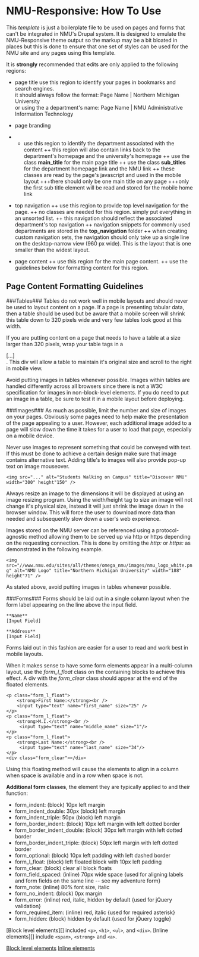 NMU-Responsive: How To Use
==========================

This *template* is  just a boilerplate file to be used on pages and forms that can't be integrated in NMU's Drupal system.  It is designed to emulate the NMU-Responsive theme output so the markup may be a bit bloated in places but this is done to ensure that one set of styles can be used for the NMU site and any pages using this template.

It is **strongly** recommended that edits are only applied to the following regions:
+ page title
	use this region to identify your pages in bookmarks and search engines.  
	it should always follow the format: Page Name | Northern Michigan University  
	or using the a department's name: Page Name | NMU Administrative Information Technology  

+ page branding
+ + use this region to identify the department associated with the content
++ this region will also contain links back to the department's homepage and the university's homepage
++ use the class **main_title** for the main page title
++ use the class **sub_titles** for the department homepage link and the NMU link
++ these classes are read by the page's javascript and used in the mobile layout
+++there should only be one main title on any page
+++only the first sub title element will be read and stored for the mobile home link

+ top navigation
++ use this region to provide top level navigation for the page.
++ no classes are needed for this region.  simply put everything in an unsorted list.
++ this navigation should reflect the associated department's top navigation
++ navigation snippets for commonly used departments are stored in the **top_navigation** folder
++ when creating custom navigation sets, the navigation should only take up a single line on the desktop-narrow view (960 px wide).  This is the layout that is one smaller than the widest layout.

+ page content
++ use this region for the main page content.
++ use the guidelines below for formatting content for this region.


Page Content Formatting Guidelines
----------------------------------

###Tables###
Tables do not work well in mobile layouts and should never be used to layout content on a page.  If a page is presenting tabular data, then a table should be used but be aware that a mobile screen will shrink this table down to 320 pixels wide and very few tables look good at this width.

If you are putting content on a page that needs to have a table at a size larger than 320 pixels, wrap your table tags in a <div class="overflow-table">[...]</div>.  This div will allow a table to maintain it's original size and scroll to the right in mobile view.

Avoid putting images in tables whenever possible.  Images within tables are handled differently across all browsers since there is not a W3C specification for images in non-block-level elements.  If you do need to put an image in a table, be sure to test it in a mobile layout before deploying.

###Images###
As much as possible, limit the number and size of images on your pages.  Obviously some pages need to help make the presentation of the page appealing to a user.  However, each additional image added to a page will slow down the time it takes for a user to load that page, especially on a mobile device.

Never use images to represent something that could be conveyed with text.  If this must be done to achieve a certain design make sure that image contains alternative text.  Adding title's to images will also provide pop-up text on image mouseover.

`<img src="..." alt="Students Walking on Campus" title="Discover NMU" width="300" height"150" />`

Always resize an image to the dimensions it will be displayed at using an image resizing program.  Using the width/height tag to size an image will not change it's physical size, instead it will just shrink the image down in the browser window.  This will force the user to download more data than needed and subsequently slow down a user's web experience.

Images stored on the NMU server can be referenced using a protocol-agnostic method allowing them to be served up via http or https depending on the requesting connection.  This is done by omitting the *http:* or *https:* as demonstrated in the following example.

`<img src="//www.nmu.edu/sites/all/themes/omega_nmu/images/nmu_logo_white.png" alt="NMU Logo" title="Northern Michigan University" width="188" height"71" />`

As stated above, avoid putting images in tables whenever possible.

###Forms###
Forms should be laid out in a single column layout when the form label appearing on the line above the input field.

	**Name**
	[Input Field]

	**Address**
	[Input Field]

Forms laid out in this fashion are easier for a user to read and work best in mobile layouts.

When it makes sense to have some form elements appear in a multi-column layout, use the *form_l_float* class on the containing blocks to achieve this effect.  A div with the *form_clear* class should appear at the end of the floated elements.

	<p class="form_l_float">
		<strong>First Name:</strong><br />
		<input type="text" name="first_name" size="25" />
	</p>
	<p class="form_l_float">
		<strong>M.I.</strong><br />
		 <input type="text" name="middle_name" size="1"/>
	</p>
	<p class="form_l_float">
		<strong>Last Name:</strong><br />
		 <input type="text" name="last_name" size="34"/>
	</p>
	<div class="form_clear"></div>

Using this floating method will cause the elements to align in a column when space is available and in a row when space is not.

**Additional form classes**, the element they are typically applied to and their function:
+ form\_indent: (block) 10px left margin
+ form\_indent\_double: 30px (block) left margin
+ form\_indent\_triple: 50px (block) left margin
+ form\_border\_indent: (block) 10px left margin with left dotted border
+ form\_border\_indent\_double: (block) 30px left margin with left dotted border
+ form\_border\_indent\_triple: (block) 50px left margin with left dotted border
+ form\_optional: (block) 10px left padding with left dashed border
+ form\_l\_float: (block) left floated block with 10px left padding
+ form\_clear: (block) clear all block floats
+ form\_field\_spaced: (inline) 70px wide space {used for aligning labels and form fields on the same line -- see my adventure form}
+ form\_note: (inline) 80% font size, italic
+ form\_no\_indent: (block) 0px margin
+ form\_error: (inline) red, italic, hidden by default {used for jQuery validation}
+ form\_required\_item: (inline) red, italic {used for required asterisk}
+ form\_hidden: (block) hidden by default {used for jQuery toggle}

[Block level elements][] included `<p>`, `<h1>`, `<ul>`, and `<div>`.  [Inline elements][] include `<span>`, `<strong>` and `<a>`.







[Block level elements](http://www.w3schools.com/html/html_blocks.asp)
[Inline elements](http://www.w3schools.com/html/html_blocks.asp)
